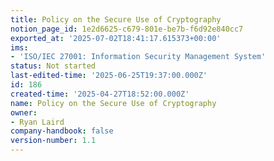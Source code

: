 ```yaml
---
title: Policy on the Secure Use of Cryptography
notion_page_id: 1e2d6625-c679-801e-be7b-f6d92e840cc7
exported_at: '2025-07-02T18:41:17.615373+00:00'
ims:
- 'ISO/IEC 27001: Information Security Management System'
status: Not started
last-edited-time: '2025-06-25T19:37:00.000Z'
id: 186
created-time: '2025-04-27T18:52:00.000Z'
name: Policy on the Secure Use of Cryptography
owner:
- Ryan Laird
company-handbook: false
version-number: 1.1
---
```


<!-- Unsupported block type: unsupported -->